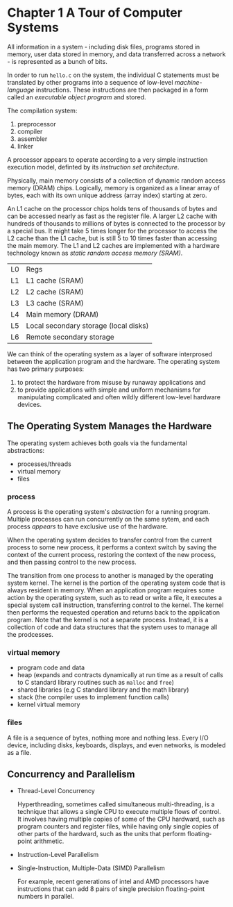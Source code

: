 # Chapter 1 A Tour of Computer Systems
All information in a system - including disk files, programs stored in memory, 
user data stored in memory, and data transferred across a network - is 
represented as a bunch of bits.

In order to run `hello.c` on the system, the individual C statements must be
translated by other programs into a sequence of low-level *machine-language*
instructions. These instructions are then packaged in a form called an 
*executable object program* and stored.

The compilation system:
1. preprocessor
2. compiler
3. assembler
4. linker

A processor appears to operate according to a very simple instruction execution
model, definted by its *instruction set architecture*.

Physically, main memory consists of a collection of dynamic random access 
memory (DRAM) chips. Logically, memory is organized as a linear array of bytes,
each with its own unique address (array index) starting at zero. 

An L1 cache on the processor chips holds tens of thousands of bytes and can be 
accessed nearly as fast as the register file. A larger L2 cache with hundreds 
of thousands to millions of bytes is connected to the processor by a special 
bus. It might take 5 times longer for the processor to access the L2 cache than 
the L1 cache, but is still 5 to 10 times faster than accessing the main memory.
The L1 and L2 caches are implemented with a hardware technology known as 
*static random access memory (SRAM)*.

|   |                                       |
|---|---------------------------------------|
|L0 | Regs                                  |
|L1 | L1 cache (SRAM)                       |
|L2 | L2 cache (SRAM)                       |
|L3 | L3 cache (SRAM)                       |
|L4 | Main memory (DRAM)                    |
|L5 | Local secondary storage (local disks) |
|L6 | Remote secondary storage              |

We can think of the operating system as a layer of software interprosed between
the application program and the hardware. The operating system has two primary
purposes:
1. to protect the hardware from misuse by runaway applications and 
2. to provide applications with simple and uniform mechanisms for manipulating
complicated and often wildly different low-level hardware devices.

## The Operating System Manages the Hardware
The operating system achieves both goals via the fundamental abstractions:
- processes/threads
- virtual memory
- files

### process
A process is the operating system's *abstraction* for a running program.
Multiple processes can run concurrently on the same sytem, and each process
*appears* to have exclusive use of the hardware.

When the operating system decides to transfer control from the current process
to some new process, it performs a context switch by saving the context of the
current process, restoring the context of the new process, and then passing
control to the new process.

The transition from one process to another is managed by the operating system
kernel. The kernel is the portion of the operating system code that is always
resident in memory. When an application program requires some action by the
operating system, such as to read or write a file, it executes a special system
call instruction, transferring control to the kernel. The kernel then performs
the requested operation and returns back to the application program. Note that
the kernel is not a separate process. Instead, it is a collection of code and
data structures that the system uses to manage all the prodcesses.

### virtual memory
- program code and data
- heap (expands and contracts dynamically at run time as a result of calls to C
standard library routines such as `malloc` and `free`)
- shared libraries (e.g C standard library and the math library)
- stack (the compiler uses to implement function calls)
- kernel virtual memory

### files
A file is a sequence of bytes, nothing more and nothing less. Every I/O device,
including disks, keyboards, displays, and even networks, is modeled as a file.

## Concurrency and Parallelism
- Thread-Level Concurrency

  Hyperthreading, sometimes called simultaneous multi-threading, is a technique
  that allows a single CPU to execute multiple flows of control. It involves
  having multiple copies of some of the CPU hardward, such as program counters
  and register files, while having only single copies of other parts of the
  hardward, such as the units that perform floating-point arithmetic.

- Instruction-Level Parallelism
- Single-Instruction, Multiple-Data (SIMD) Parallelism

  For example, recent generations of intel and AMD processors have instructions
  that can add 8 pairs of single precision floating-point numbers in parallel.

